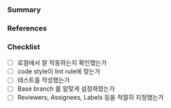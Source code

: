 ### Summary

### References

### Checklist
- [ ] 로컬에서 잘 작동하는지 확인했는가
- [ ] code style이 lint rule에 맞는가
- [ ] 테스트를 작성했는가
- [ ] Base branch 를 알맞게 설정하였는가
- [ ] Reviewers, Assignees, Labels 등을 적절히 지정했는가
